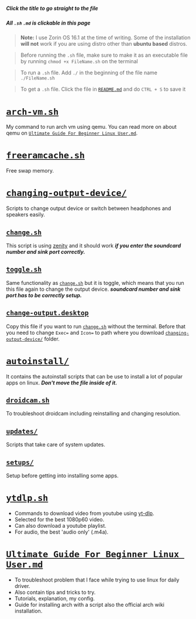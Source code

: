 ##### Click the title to go straight to the file

##### All `.sh` `.md` is clickable in this page

> **Note:** I use Zorin OS 16.1 at the time of writing. Some of the installation **will not** work if you are using distro other than **ubuntu based** distros.

> Before running the `.sh` file, make sure to make it as an executable file by running
> `chmod +x FileName.sh` on the terminal

> To run a `.sh` file. Add `./` in the beginning of the file name
> `./FileName.sh`

> To get a `.sh` file. Click the file in [`README.md`] and do `CTRL + S` to save it

# [`arch-vm.sh`]

My command to run arch vm using qemu.
You can read more on about qemu on [`Ultimate Guide For Beginner Linux User.md`].

# [`freeramcache.sh`]

Free swap memory.

# [`changing-output-device/`]

Scripts to change output device or switch between headphones and speakers easily.

## [`change.sh`]

This script is using [zenity] and it should work **_if you enter the soundcard number and sink port correctly._**

## [`toggle.sh`]

Same functionality as [`change.sh`] but it is toggle, which means that you run this file again to change the output device. **_soundcard number and sink port has to be correctly setup._**

## [`change-output.desktop`]

Copy this file if you want to run [`change.sh`] without the terminal.
Before that you need to change `Exec=` and `Icon=` to path where you download [`changing-output-device/`] folder.

# [`autoinstall/`]

It contains the autoinstall scripts that can be use to install a lot of popular apps on linux. **_Don't move the file inside of it._**

## [`droidcam.sh`]

To troubleshoot droidcam including reinstalling and changing resolution.

## [`updates/`]

Scripts that take care of system updates.

## [`setups/`]

Setup before getting into installing some apps.

# [`ytdlp.sh`]

- Commands to download video from youtube using [yt-dlp].
- Selected for the best 1080p60 video.
- Can also download a youtube playlist.
- For audio, the best 'audio only' (.m4a).

# [`Ultimate Guide For Beginner Linux User.md`]

- To troubleshoot problem that I face while trying to use linux for daily driver.
- Also contain tips and tricks to try.
- Tutorials, explanation, my config.
- Guide for installing arch with a script also the official arch wiki installation.

[zenity]: https://help.gnome.org/users/zenity/stable/
[yt-dlp]: https://github.com/yt-dlp/yt-dlp

[`arch-vm.sh`]: https://raw.githubusercontent.com/get543/linux-beginner-guide/main/arch-vm.sh
[`freeramcache.sh`]: https://raw.githubusercontent.com/get543/linux-beginner-guide/main/freeramcache.sh
[`ytdlp.sh`]: https://raw.githubusercontent.com/get543/linux-beginner-guide/main/ytdlp.sh

[`changing-output-device/`]: https://github.com/get543/linux-beginner-guide/tree/main/changing-output-device
[`change.sh`]: https://raw.githubusercontent.com/get543/linux-beginner-guide/main/changing-output-device/change.sh
[`toggle.sh`]: https://raw.githubusercontent.com/get543/linux-beginner-guide/main/changing-output-device/toggle.sh
[`change-output.desktop`]: https://raw.githubusercontent.com/get543/linux-beginner-guide/main/changing-output-device/change-output.desktop

[`autoinstall/`]: https://github.com/get543/linux-beginner-guide/tree/main/autoinstall
[`setups/`]: https://github.com/get543/linux-beginner-guide/tree/main/autoinstall/setups
[`updates/`]: https://github.com/get543/linux-beginner-guide/tree/main/autoinstall/updates
[`flatpak-install.sh`]: https://raw.githubusercontent.com/get543/linux-beginner-guide/main/autoinstall/flatpak-install.sh
[`droidcam.sh`]: https://raw.githubusercontent.com/get543/linux-beginner-guide/main/autoinstall/droidcam.sh

[`ultimate guide for beginner linux user.md`]: https://github.com/get543/linux-beginner-guide/blob/main/Ultimate%20Guide%20For%20Beginner%20Linux%20User.md
[`readme.md`]: https://github.com/get543/linux-beginner-guide/blob/main/README.md

